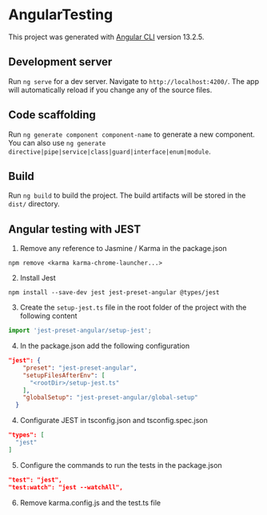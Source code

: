 # AngularTesting

This project was generated with [Angular CLI](https://github.com/angular/angular-cli) version 13.2.5.

## Development server

Run `ng serve` for a dev server. Navigate to `http://localhost:4200/`. The app will automatically reload if you change any of the source files.

## Code scaffolding

Run `ng generate component component-name` to generate a new component. You can also use `ng generate directive|pipe|service|class|guard|interface|enum|module`.

## Build

Run `ng build` to build the project. The build artifacts will be stored in the `dist/` directory.

## Angular testing with JEST

1. Remove any reference to Jasmine / Karma in the package.json
```
npm remove <karma karma-chrome-launcher...>
```

2. Install Jest
```
npm install --save-dev jest jest-preset-angular @types/jest
```

3. Create the ```setup-jest.ts``` file in the root folder of the project with the following content
```setup-jest.ts
import 'jest-preset-angular/setup-jest';
```

4. In the package.json add the following configuration
```package.json
"jest": {
    "preset": "jest-preset-angular",
    "setupFilesAfterEnv": [
      "<rootDir>/setup-jest.ts"
    ],
    "globalSetup": "jest-preset-angular/global-setup"
  }
```


4. Configurate JEST in tsconfig.json and tsconfig.spec.json
```tsconfig.json
"types": [
  "jest"
]
```

5. Configure the commands to run the tests in the package.json
```package.json
"test": "jest",
"test:watch": "jest --watchAll",
```

6. Remove karma.config.js and the test.ts file



